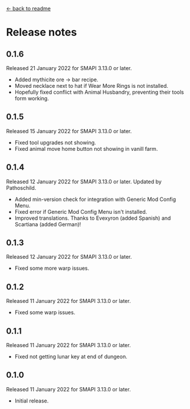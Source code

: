 ﻿﻿[← back to readme](README.md)

# Release notes
## 0.1.6
Released 21 January 2022 for SMAPI 3.13.0 or later.

* Added mythicite ore -> bar recipe.
* Moved necklace next to hat if Wear More Rings is not installed.
* Hopefully fixed conflict with Animal Husbandry, preventing their tools form working.

## 0.1.5
Released 15 January 2022 for SMAPI 3.13.0 or later.

* Fixed tool upgrades not showing.
* Fixed animal move home button not showing in vanill farm.

## 0.1.4
Released 12 January 2022 for SMAPI 3.13.0 or later. Updated by Pathoschild.

* Added min-version check for integration with Generic Mod Config Menu.
* Fixed error if Generic Mod Config Menu isn't installed.
* Improved translations. Thanks to Evexyron (added Spanish) and Scartiana (added German)!

## 0.1.3
Released 12 January 2022 for SMAPI 3.13.0 or later.

* Fixed some more warp issues.

## 0.1.2
Released 11 January 2022 for SMAPI 3.13.0 or later.

* Fixed some warp issues.

## 0.1.1
Released 11 January 2022 for SMAPI 3.13.0 or later.

* Fixed not getting lunar key at end of dungeon.

## 0.1.0
Released 11 January 2022 for SMAPI 3.13.0 or later.

* Initial release.

